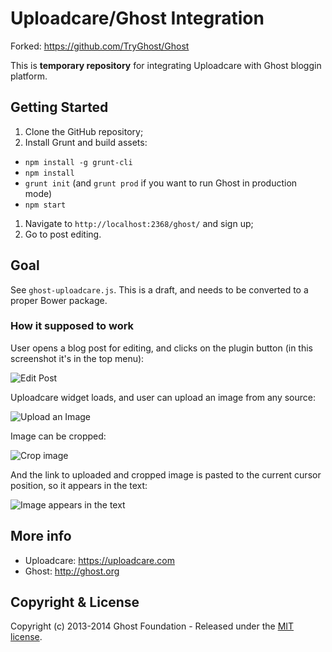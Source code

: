 # Uploadcare/Ghost Integration

Forked: https://github.com/TryGhost/Ghost

This is **temporary repository** for integrating Uploadcare with
Ghost bloggin platform.

## Getting Started

1. Clone the GitHub repository;
1. Install Grunt and build assets:
  * `npm install -g grunt-cli`
  * `npm install`
  * `grunt init` (and `grunt prod` if you want to run Ghost in production mode)
  * `npm start`
1. Navigate to `http://localhost:2368/ghost/` and sign up;
1. Go to post editing.

## Goal

See `ghost-uploadcare.js`. This is a draft, and needs to be converted to a proper Bower package.

### How it supposed to work

User opens a blog post for editing, and clicks on the plugin button (in this screenshot it's in the top menu):

![Edit Post](http://www.ucarecdn.com/435bb206-d828-4abd-8838-22176cc2e487/-/resize/600x/)

Uploadcare widget loads, and user can upload an image from any source:

![Upload an Image](http://www.ucarecdn.com/feb42262-5766-415c-a005-17b416cbe71b/-/resize/600x/)

Image can be cropped:

![Crop image](http://www.ucarecdn.com/04583716-cb85-40c6-8604-f30f3caddba4/-/resize/600x/)

And the link to uploaded and cropped image is pasted to the current cursor position,
so it appears in the text:

![Image appears in the text](http://www.ucarecdn.com/e462efbc-59a4-4422-9b20-5e240a9762f2/-/resize/600x/)


## More info

* Uploadcare: https://uploadcare.com
* Ghost: http://ghost.org

## Copyright & License

Copyright (c) 2013-2014 Ghost Foundation - Released under the [MIT license](LICENSE).
